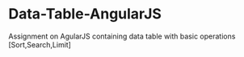 # Data-Table-AngularJS
Assignment on AgularJS containing data table with basic operations [Sort,Search,Limit]
